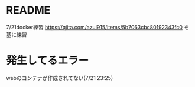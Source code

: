 # README

7/21docker練習
https://qiita.com/azul915/items/5b7063cbc80192343fc0
を基に練習

# 発生してるエラー
webのコンテナが作成されてない(7/21 23:25)